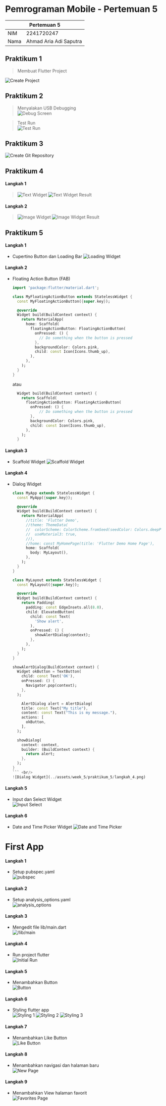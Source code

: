 # Pemrograman Mobile - Pertemuan 5

<table>
  <thead>
    <th colspan="2" style="text-align: center;">Pertemuan 5</th>
  </thead>
  <tbody>
    <tr>
      <td>NIM</td>
      <td>2241720247</td>
    </tr>
    <tr>
      <td>Nama</td>
      <td>Ahmad Aria Adi Saputra</td>
    </tr>
</table>

## Praktikum 1

> Membuat Flutter Project

![Create Project](../assets/week_5/praktikum_1/langkah_1.png)

## Praktikum 2
> Menyalakan USB Debugging <br/>
> ![Debug Screen](../assets/week_5/praktikum_2/langkah_1.png)

> Test Run <br/>
> ![Test Run](../assets/week_5/praktikum_2/langkah_2.png)

## Praktikum 3

![Create Git Repository](../assets/week_5/praktikum_3/langkah_1.png)

## Praktikum 4
#### Langkah 1
> ![Text Widget](../assets/week_5/praktikum_4/langkah_1.png)
> ![Text Widget Result](../assets/week_5/praktikum_4/langkah_1_res.png)

#### Langkah 2

> ![Image Widget](../assets/week_5/praktikum_4/langkah_2.png)
> ![Image Widget Result](../assets/week_5/praktikum_4/langkah_2_res.png)

## Praktikum 5 
#### Langkah 1 
- Cupertino Button dan Loading Bar
    ![Loading Widget](../assets/week_5/praktikum_5/langkah_1.png)

#### Langkah 2 
- Floating Action Button (FAB)
    ```dart
    import 'package:flutter/material.dart';

    class MyFloatingActionButton extends StatelessWidget {
      const MyFloatingActionButton({super.key});

      @override
      Widget build(BuildContext context) {
        return MaterialApp(
          home: Scaffold(
            floatingActionButton: FloatingActionButton(
              onPressed: () {
                // Do something when the button is pressed
              },
              backgroundColor: Colors.pink,
              child: const Icon(Icons.thumb_up),
            ),
          ),
        );
      }
    }
    ```
    atau
    ```dart
      Widget build(BuildContext context) {
        return Scaffold(
          floatingActionButton: FloatingActionButton(
            onPressed: () {
                // Do something when the button is pressed
            },
            backgroundColor: Colors.pink,
            child: const Icon(Icons.thumb_up),
          ), 
        );
      }
    ```

#### Langkah 3
- Scaffold Widget
    ![Scaffold Widget](../assets/week_5/praktikum_5/langkah_3.png)

#### Langkah 4
- Dialog Widget
    ```dart
    class MyApp extends StatelessWidget {
      const MyApp({super.key});

      @override
      Widget build(BuildContext context) {
        return MaterialApp(
          //title: 'Flutter Demo',
          //theme: ThemeData(
          //  colorScheme: ColorScheme.fromSeed(seedColor: Colors.deepPurple),
          //  useMaterial3: true,
          //),
          //home: const MyHomePage(title: 'Flutter Demo Home Page'),
          home: Scaffold(
            body: MyLayout(),
          ),
        );
      }
    }

    class MyLayout extends StatelessWidget {
      const MyLayout({super.key});

      @override
      Widget build(BuildContext context) {
        return Padding(
          padding: const EdgeInsets.all(8.0),
          child: ElevatedButton(
            child: const Text(
              'Show alert',
            ),
            onPressed: () {
              showAlertDialog(context);
            },
          ),
        );
      }
    }

    showAlertDialog(BuildContext context) {
      Widget okButton = TextButton(
        child: const Text('OK'),
        onPressed: () {
          Navigator.pop(context);
        },
      );

        AlertDialog alert = AlertDialog(
        title: const Text("My title"),
        content: const Text("This is my message."),
        actions: [
          okButton,
        ],
      );

      showDialog(
        context: context,
        builder: (BuildContext context) {
          return alert;
        },
      );
    }
    ``` <br/>
    ![Dialog Widget](../assets/week_5/praktikum_5/langkah_4.png)

#### Langkah 5 
- Input dan Select Widget <br/>
    ![Input Select](../assets/week_5/praktikum_5/langkah_5.png)

#### Langkah 6 
- Date and Time Picker Widget
    ![Date and Time Picker](../assets/week_5/praktikum_5/langkah_6.png)

# First App

#### Langkah 1
- Setup pubspec.yaml <br/>
    ![pubspec](../assets/week_5/self_app/langkah_1.png)

#### Langkah 2
- Setup analysis_options.yaml <br/>
    ![analysis_options](../assets/week_5/self_app/langkah_2.png)

#### Langkah 3
- Mengedit file lib/main.dart <br/>
    ![/lib/main](../assets/week_5/self_app/langkah_3.png)

#### Langkah 4
- Run project flutter <br/>
    ![Initial Run](../assets/week_5/self_app/langkah_4.png)

#### Langkah 5 
- Menambahkan Button  <br/>
    ![Button](../assets/week_5/self_app/langkah_5.png)

#### Langkah 6 
- Styling flutter app <br/>
    ![Styling 1](../assets/week_5/self_app/langkah_6.png)
    ![Styling 2](../assets/week_5/self_app/langkah_6_2.png)
    ![Styling 3](../assets/week_5/self_app/langkah_6_3.png)

#### Langkah 7 
- Menambahkan Like Button <br/>
    ![Like Button](../assets/week_5/self_app/langkah_7.png)

#### Langkah 8 
- Menambahkan navigasi dan halaman baru <br/>
    ![New Page](../assets/week_5/self_app/langkah_8.png)

#### Langkah 9 
- Menambahkan View halaman favorit <br/>
    ![Favorites Page](../assets/week_5/self_app/langkah_9.png)
